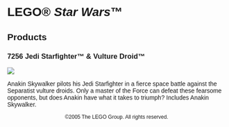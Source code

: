 <div style="font-family: Helvetica, sans-serif;">
<h1>LEGO® <i>Star Wars</i>™</h1>
<h2>Products</h2>
<h3 style="font-weight: bold;">
<span class="product_number">7256</span>
<span class="title">Jedi Starfighter™ &amp; Vulture Droid™</span>
</h3>
<img src="https://www.lego.com/cdn/product-assets/product.img.pri/7256_prod.jpg" type="image/jpeg">
<p class="description">Anakin Skywalker pilots his Jedi Starfighter in a fierce space battle against the Separatist vulture droids. Only a master of the Force can defeat these fearsome opponents, but does Anakin have what it takes to triumph? Includes Anakin Skywalker.</p>
<p class="footer" style="font-size: 12px; text-align: center;">©2005 The LEGO Group. All rights reserved.</p>
</div>
